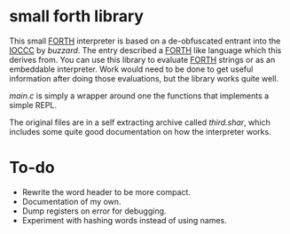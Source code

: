 # small forth library 

This small [FORTH][] interpreter is based on a de-obfuscated entrant
into the [IOCCC][] by *buzzard*. The entry described a [FORTH][]
like language which this derives from. You can use this library to
evaluate [FORTH][] strings or as an embeddable interpreter. Work
would need to be done to get useful information after doing those
evaluations, but the library works quite well.

*main.c* is simply a wrapper around one the functions that implements
a simple REPL.

The original files are in a self extracting archive called *third.shar*,
which includes some quite good documentation on how the interpreter works.

# To-do

* Rewrite the word header to be more compact.
* Documentation of my own.
* Dump registers on error for debugging.
* Experiment with hashing words instead of using names.

[FORTH]: https://en.wikipedia.org/wiki/Forth_%28programming_language%29
[IOCCC]: http://ioccc.org/winners.html
